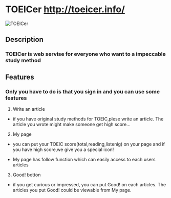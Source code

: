 # **TOEICer**  <http://toeicer.info/>

![TOEICer](http://toeicer.info/images/logo.png "TOEICer")

## **Description**

### TOEICer is web servise for everyone who want to a impeccable study method

## Features

### Only you have to do is that you sign in and you can use some features

1. Write an article
 * if you have original study methods for TOEIC,plese write an article.
 The article you wrote might make someone get high score...

2. My page
 * you can put your TOEIC score(total,reading,listenig) on your page and if you have high score,we give you a special icon!

 * My page has follow function which can easily access to each users articles

3. Good! botton
 * if you get curious or impressed, you can put Good! on each articles. 
 The articles you put Good! could be viewable from My page.
 
